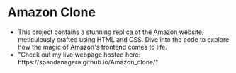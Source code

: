 # Amazon Clone
<ul><li>This project contains a stunning replica of the Amazon website, meticulously crafted using HTML and CSS. Dive into the code to explore how the magic of Amazon's frontend comes to life.</li>
<li>"Check out my live webpage hosted here: https://spandanagera.github.io/Amazon_clone/"</li>
</ul>


